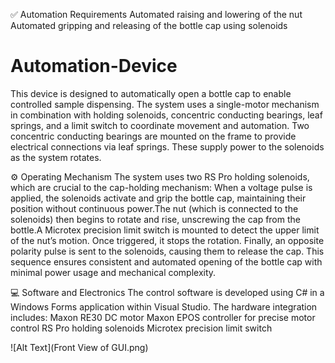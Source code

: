 ✅ Automation Requirements
Automated raising and lowering of the nut
Automated gripping and releasing of the bottle cap using solenoids

# Automation-Device
This device is designed to automatically open a bottle cap to enable controlled sample dispensing. The system uses a single-motor mechanism in combination with holding solenoids, concentric conducting bearings, leaf springs, and a limit switch to coordinate movement and automation.
Two concentric conducting bearings are mounted on the frame to provide electrical connections via leaf springs. These supply power to the solenoids as the system rotates.

⚙️ Operating Mechanism
The system uses two RS Pro holding solenoids, which are crucial to the cap-holding mechanism:
When a voltage pulse is applied, the solenoids activate and grip the bottle cap, maintaining their position without continuous power.The nut (which is connected to the solenoids) then begins to rotate and rise, unscrewing the cap from the bottle.A Microtex precision limit switch is mounted to detect the upper limit of the nut’s motion. Once triggered, it stops the rotation. Finally, an opposite polarity pulse is sent to the solenoids, causing them to release the cap. This sequence ensures consistent and automated opening of the bottle cap with minimal power usage and mechanical complexity.

💻 Software and Electronics
The control software is developed using C# in a Windows Forms application within Visual Studio. The hardware integration includes:
Maxon RE30 DC motor
Maxon EPOS controller for precise motor control
RS Pro holding solenoids
Microtex precision limit switch

![Alt Text](Front View of GUI.png)
